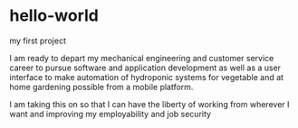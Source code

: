 # hello-world
my first project

I am ready to depart my mechanical engineering and customer service career to pursue software and application development
as well as a user interface to make automation of hydroponic systems for vegetable and at home gardening possible from a
mobile platform.

I am taking this on so that I can have the liberty of working from wherever I want and improving my employability and job security
